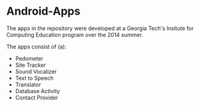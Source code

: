 # Android-Apps

The apps in the repository were developed at a Georgia Tech's Insitute for Computing Education program over the 2014 summer. 

The apps consist of (a):

- Pedometer
- Site Tracker
- Sound Vocalizer
- Text to Speech
- Translator
- Database Activity
- Contact Provider
